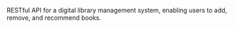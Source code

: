 RESTful API for a digital library management system, enabling users to add, remove, and recommend books.
